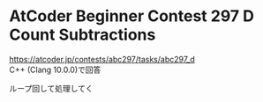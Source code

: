 # AtCoder Beginner Contest 297 D Count Subtractions  
https://atcoder.jp/contests/abc297/tasks/abc297_d  
C++ (Clang 10.0.0)で回答  

ループ回して処理してく
